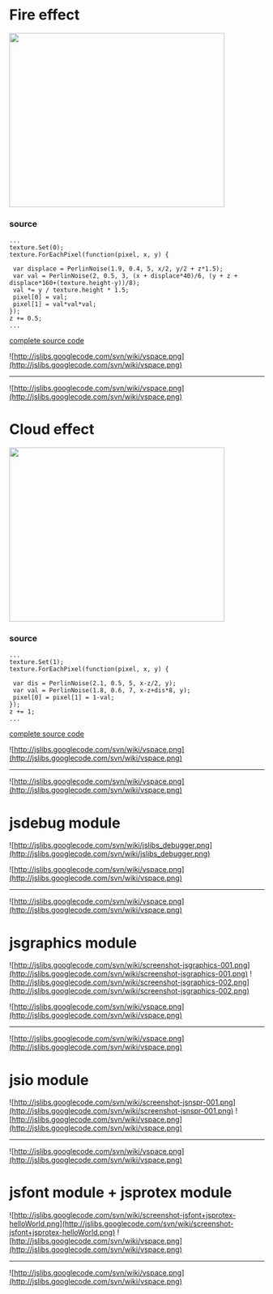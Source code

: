 

# Fire effect #

<a href='http://www.youtube.com/watch?feature=player_embedded&v=vuOxQFvQwLU' target='_blank'><img src='http://img.youtube.com/vi/vuOxQFvQwLU/0.jpg' width='425' height=344 /></a>

### source ###
```
...
texture.Set(0);
texture.ForEachPixel(function(pixel, x, y) {

 var displace = PerlinNoise(1.9, 0.4, 5, x/2, y/2 + z*1.5);
 var val = PerlinNoise(2, 0.5, 3, (x + displace*40)/6, (y + z + displace*160+(texture.height-y))/8);
 val *= y / texture.height * 1.5;
 pixel[0] = val;
 pixel[1] = val*val*val;
});
z += 0.5;
...
```

[complete source code](http://code.google.com/p/jslibs/source/browse/trunk/src/jsprotex/debug.js#1)

![http://jslibs.googlecode.com/svn/wiki/vspace.png](http://jslibs.googlecode.com/svn/wiki/vspace.png)

---

![http://jslibs.googlecode.com/svn/wiki/vspace.png](http://jslibs.googlecode.com/svn/wiki/vspace.png)
# Cloud effect #

<a href='http://www.youtube.com/watch?feature=player_embedded&v=3zQyFeR70ss' target='_blank'><img src='http://img.youtube.com/vi/3zQyFeR70ss/0.jpg' width='425' height=344 /></a>

### source ###
```
...
texture.Set(1);
texture.ForEachPixel(function(pixel, x, y) {

 var dis = PerlinNoise(2.1, 0.5, 5, x-z/2, y);
 var val = PerlinNoise(1.8, 0.6, 7, x-z+dis*8, y);
 pixel[0] = pixel[1] = 1-val;
});
z += 1;
...
```

[complete source code](http://code.google.com/p/jslibs/source/browse/trunk/src/jsprotex/debug.js#1)

![http://jslibs.googlecode.com/svn/wiki/vspace.png](http://jslibs.googlecode.com/svn/wiki/vspace.png)

---

![http://jslibs.googlecode.com/svn/wiki/vspace.png](http://jslibs.googlecode.com/svn/wiki/vspace.png)
# jsdebug module #

![http://jslibs.googlecode.com/svn/wiki/jslibs_debugger.png](http://jslibs.googlecode.com/svn/wiki/jslibs_debugger.png)

![http://jslibs.googlecode.com/svn/wiki/vspace.png](http://jslibs.googlecode.com/svn/wiki/vspace.png)


---

![http://jslibs.googlecode.com/svn/wiki/vspace.png](http://jslibs.googlecode.com/svn/wiki/vspace.png)
# jsgraphics module #

![http://jslibs.googlecode.com/svn/wiki/screenshot-jsgraphics-001.png](http://jslibs.googlecode.com/svn/wiki/screenshot-jsgraphics-001.png)
![http://jslibs.googlecode.com/svn/wiki/screenshot-jsgraphics-002.png](http://jslibs.googlecode.com/svn/wiki/screenshot-jsgraphics-002.png)

![http://jslibs.googlecode.com/svn/wiki/vspace.png](http://jslibs.googlecode.com/svn/wiki/vspace.png)

---

![http://jslibs.googlecode.com/svn/wiki/vspace.png](http://jslibs.googlecode.com/svn/wiki/vspace.png)
# jsio module #

![http://jslibs.googlecode.com/svn/wiki/screenshot-jsnspr-001.png](http://jslibs.googlecode.com/svn/wiki/screenshot-jsnspr-001.png)
![http://jslibs.googlecode.com/svn/wiki/vspace.png](http://jslibs.googlecode.com/svn/wiki/vspace.png)

---

![http://jslibs.googlecode.com/svn/wiki/vspace.png](http://jslibs.googlecode.com/svn/wiki/vspace.png)
# jsfont module + jsprotex module #

![http://jslibs.googlecode.com/svn/wiki/screenshot-jsfont+jsprotex-helloWorld.png](http://jslibs.googlecode.com/svn/wiki/screenshot-jsfont+jsprotex-helloWorld.png)
![http://jslibs.googlecode.com/svn/wiki/vspace.png](http://jslibs.googlecode.com/svn/wiki/vspace.png)

---

![http://jslibs.googlecode.com/svn/wiki/vspace.png](http://jslibs.googlecode.com/svn/wiki/vspace.png)